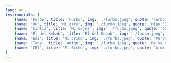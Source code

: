 ```yaml
---
lang: en
testimonials: [
    {name: 'Furbo', title: 'Furbo', img: './furbo.jpeg', quote: 'Furbo.'},
    {name: 'Ru', title: 'Mi gato', img: './furbo.jpeg', quote: 'Miau.'},
    {name: 'Cintia', title: 'Mi mujer', img: './furbo.jpeg', quote: 'Qué va nen'},
    {name: 'El del Kebab', title: 'El del Kebab', img: './furbo.jpeg', quote: '¿Con picante?'},
    {name: 'Edi', title: 'Mi primo', img: './furbo.jpeg', quote: 'Perro Sánchez le sopló en la vagina a mi mujer y no le baja la regla.'},
    {name: 'Tony', title: 'Amigo', img: './furbo.jpeg', quote: 'Me va ancha la ropa.'},
    {name: 'CR7', title: 'El Bicho', img: './furbo.jpeg', quote: 'A mi equipo le doy un nueve; a mí, un diez".'}
]
---
```


